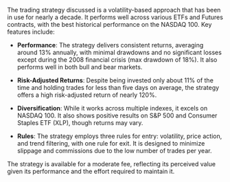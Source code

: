 The trading strategy discussed is a volatility-based approach that has been in use for nearly a decade. It performs well across various ETFs and Futures contracts, with the best historical performance on the NASDAQ 100. Key features include:

- **Performance**: The strategy delivers consistent returns, averaging around 13% annually, with minimal drawdowns and no significant losses except during the 2008 financial crisis (max drawdown of 18%). It also performs well in both bull and bear markets.

- **Risk-Adjusted Returns**: Despite being invested only about 11% of the time and holding trades for less than five days on average, the strategy offers a high risk-adjusted return of nearly 120%.

- **Diversification**: While it works across multiple indexes, it excels on NASDAQ 100. It also shows positive results on S&P 500 and Consumer Staples ETF (XLP), though returns may vary.

- **Rules**: The strategy employs three rules for entry: volatility, price action, and trend filtering, with one rule for exit. It is designed to minimize slippage and commissions due to the low number of trades per year.

The strategy is available for a moderate fee, reflecting its perceived value given its performance and the effort required to maintain it.
